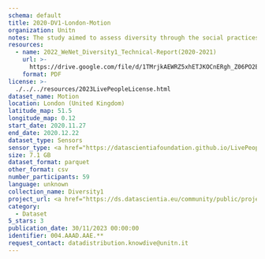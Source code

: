 ```yaml
---
schema: default
title: 2020-DV1-London-Motion
organization: Unitn
notes: The study aimed to assess diversity through the social practices and daily behaviors of university students from eight different countries. The research was carried out in two phases. Initially, a large sample of students from Denmark, Italy, Mongolia, Paraguay, the United Kingdom, China, Mexico, and India, completed a survey on their social practices, as well as their socio-demographic, cultural, and psychological elements. In the second phase, a sub-sample of the respondents engaged in a four-week data collection by using an innovative smartphone application called iLog. This app collected data from thirty-four smartphone sensors around the clock, allowing for an in-depth investigation into the diversity and daily routines of university students across countries, both synchronically and diachronically.
resources:
  - name: 2022_WeNet_Diversity1_Technical-Report(2020-2021)
    url: >-
      https://drive.google.com/file/d/1TMrjkAEWRZ5xhETJKOCnERgh_Z06PO2E/view?usp=drive_link
    format: PDF
license: >-
  ./../../resources/2023LivePeopleLicense.html
dataset_name: Motion
location: London (United Kingdom)
latitude_map: 51.5
longitude_map: 0.12
start_date: 2020.11.27
end_date: 2020.12.22
dataset_type: Sensors
sensor_type: <a href="https://datascientiafoundation.github.io/LivePeople/datasets/2020-DV1-London-Accelerometer%20Event/">accelerometer</a>, <a href="https://datascientiafoundation.github.io/LivePeople/datasets/2020-DV1-London-Activities%20Per%20Label/">activities per label</a>,<a href="https://datascientiafoundation.github.io/LivePeople/datasets/2020-DV1-London-Activities%20Per%20Time/"> activities per time </a>, <a href="https://datascientiafoundation.github.io/LivePeople/datasets/2020-DV1-London-Step%20Counter%20Event/">step counter</a>,  <a href="https://datascientiafoundation.github.io/LivePeople/datasets/2020-DV1-London-Step%20Detector%20Event/">step detector</a> 
size: 7.1 GB
dataset_format: parquet
other_format: csv
number_participants: 59
language: unknown
collection_name: Diversity1
project_url: <a href="https://ds.datascientia.eu/community/public/projects/ff8fb8d9-ecfd-4c39-bc09-c80eb4d90403">https://ds.datascientia.eu/community/public/projects/ff8fb8d9-ecfd-4c39-bc09-c80eb4d90403</a>
category:
  - Dataset
5_stars: 3
publication_date: 30/11/2023 00:00:00
identifier: 004.AAAD.AAE.**
request_contact: datadistribution.knowdive@unitn.it
---
```

